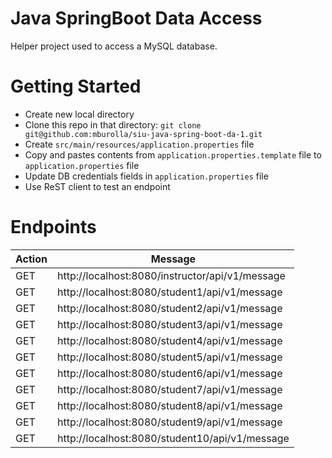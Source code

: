 # Java SpringBoot Data Access
Helper project used to access a MySQL database.

# Getting Started
- Create new local directory
- Clone this repo in that directory: `git clone git@github.com:mburolla/siu-java-spring-boot-da-1.git`
- Create `src/main/resources/application.properties` file 
- Copy and pastes contents from `application.properties.template` file to `application.properties` file
- Update DB credentials fields in `application.properties` file
- Use ReST client to test an endpoint

# Endpoints

|Action|Message|
|------|-------|
|GET   |http://localhost:8080/instructor/api/v1/message|
|GET   |http://localhost:8080/student1/api/v1/message|
|GET   |http://localhost:8080/student2/api/v1/message|
|GET   |http://localhost:8080/student3/api/v1/message|
|GET   |http://localhost:8080/student4/api/v1/message|
|GET   |http://localhost:8080/student5/api/v1/message|
|GET   |http://localhost:8080/student6/api/v1/message|
|GET   |http://localhost:8080/student7/api/v1/message|
|GET   |http://localhost:8080/student8/api/v1/message|
|GET   |http://localhost:8080/student9/api/v1/message|
|GET   |http://localhost:8080/student10/api/v1/message|
